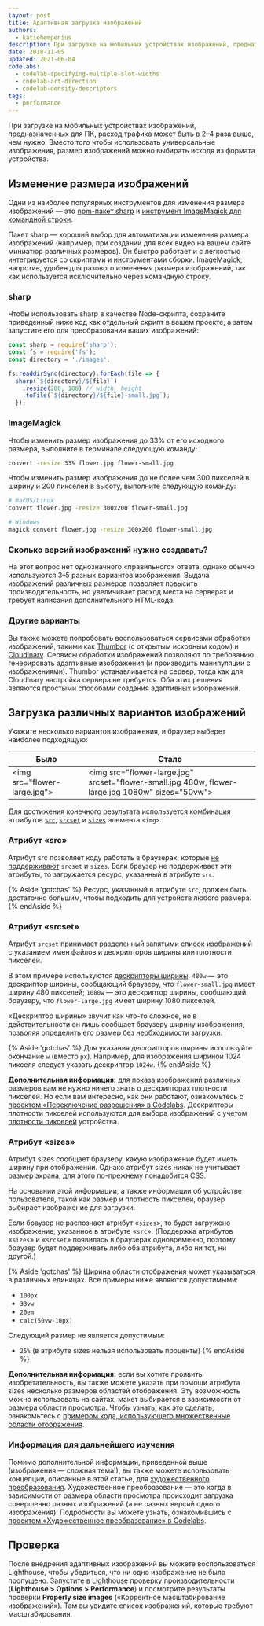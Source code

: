 ```yaml
---
layout: post
title: Адаптивная загрузка изображений
authors:
  - katiehempenius
description: При загрузке на мобильных устройствах изображений, предназначенных для ПК, расход трафика может быть в 2–4 раза выше, чем нужно. Вместо того чтобы использовать универсальные изображения, размер изображений можно выбирать исходя из формата устройства.
date: 2018-11-05
updated: 2021-06-04
codelabs:
  - codelab-specifying-multiple-slot-widths
  - codelab-art-direction
  - codelab-density-descriptors
tags:
  - performance
---
```


При загрузке на мобильных устройствах изображений, предназначенных для ПК, расход трафика может быть в 2–4 раза выше, чем нужно. Вместо того чтобы использовать универсальные изображения, размер изображений можно выбирать исходя из формата устройства.

## Изменение размера изображений

Одни из наиболее популярных инструментов для изменения размера изображений — это [npm-пакет sharp](https://www.npmjs.com/package/sharp) и [инструмент ImageMagick для командной строки](https://www.imagemagick.org/script/index.php).

Пакет sharp — хороший выбор для автоматизации изменения размера изображений (например, при создании для всех видео на вашем сайте миниатюр различных размеров). Он быстро работает и с легкостью интегрируется со скриптами и инструментами сборки. ImageMagick, напротив, удобен для разового изменения размера изображений, так как используется исключительно через командную строку.

### sharp

Чтобы использовать sharp в качестве Node-скрипта, сохраните приведенный ниже код как отдельный скрипт в вашем проекте, а затем запустите его для преобразования ваших изображений:

```javascript
const sharp = require('sharp');
const fs = require('fs');
const directory = './images';

fs.readdirSync(directory).forEach(file => {
  sharp(`${directory}/${file}`)
    .resize(200, 100) // width, height
    .toFile(`${directory}/${file}-small.jpg`);
  });
```

### ImageMagick

Чтобы изменить размер изображения до 33% от его исходного размера, выполните в терминале следующую команду:

```bash
convert -resize 33% flower.jpg flower-small.jpg
```

Чтобы изменить размер изображения до не более чем 300 пикселей в ширину и 200 пикселей в высоту, выполните следующую команду:

```bash
# macOS/Linux
convert flower.jpg -resize 300x200 flower-small.jpg

# Windows
magick convert flower.jpg -resize 300x200 flower-small.jpg
```

### Сколько версий изображений нужно создавать?

На этот вопрос нет однозначного «правильного» ответа, однако обычно используются 3–5 разных вариантов изображения. Выдача изображений различных размеров позволяет повысить производительность, но увеличивает расход места на серверах и требует написания дополнительного HTML-кода.

### Другие варианты

Вы также можете попробовать воспользоваться сервисами обработки изображений, такими как [Thumbor](https://github.com/thumbor/thumbor) (с открытым исходным кодом) и [Cloudinary](https://cloudinary.com/). Сервисы обработки изображений позволяют по требованию генерировать адаптивные изображения (и производить манипуляции с изображениями). Thumbor устанавливается на сервер, тогда как для Cloudinary настройка сервера не требуется. Оба этих решения являются простыми способами создания адаптивных изображений.

## Загрузка различных вариантов изображений

Укажите несколько вариантов изображения, и браузер выберет наиболее подходящую:

<div class="table-wrapper scrollbar">
  <table>
    <thead>
      <tr>
        <th><strong>Было</strong></th>
        <th><strong>Стало</strong></th>
      </tr>
    </thead>
    <tbody>
      <tr>
        <td>
          &lt;img src="flower-large.jpg"&gt;
        </td>
        <td>
          &lt;img src="flower-large.jpg" srcset="flower-small.jpg 480w,
          flower-large.jpg 1080w" sizes="50vw"&gt;
        </td>
      </tr>
    </tbody>
  </table>
</div>

Для достижения конечного результата используется комбинация атрибутов [`src`](https://developer.mozilla.org/docs/Web/HTML/Element/img#attr-src), [`srcset`](https://developer.mozilla.org/docs/Web/HTML/Element/img#attr-srcset) и [`sizes`](https://developer.mozilla.org/docs/Web/HTML/Element/img#attr-sizes) элемента `<img>`.

### Атрибут «src»

Атрибут src позволяет коду работать в браузерах, которые [не поддерживают](https://caniuse.com/#search=srcset) `srcset` и `sizes`. Если браузер не поддерживает эти атрибуты, то загружается ресурс, указанный в атрибуте `src`.

{% Aside 'gotchas' %} Ресурс, указанный в атрибуте `src`, должен быть достаточно большим, чтобы подходить для устройств любого размера. {% endAside %}

### Атрибут «srcset»

Атрибут `srcset` принимает разделенный запятыми список изображений с указанием имен файлов и дескрипторов ширины или плотности пикселей.

В этом примере используются [дескрипторы ширины](https://www.w3.org/TR/html5/semantics-embedded-content.html#width-descriptor). `480w` — это дескриптор ширины, сообщающий браузеру, что `flower-small.jpg` имеет ширину 480 пикселей; `1080w` — это дескриптор ширины, сообщающий браузеру, что `flower-large.jpg` имеет ширину 1080 пикселей.

«Дескриптор ширины» звучит как что-то сложное, но в действительности он лишь сообщает браузеру ширину изображения, позволяя определить его размер без необходимости загрузки.

{% Aside 'gotchas' %} Для указания дескрипторов ширины используйте окончание `w` (вместо `px`). Например, для изображения шириной 1024 пикселя следует указать дескриптор `1024w`. {% endAside %}

**Дополнительная информация:** для показа изображений различных размеров вам не нужно ничего знать о дескрипторах плотности пикселей. Но если вам интересно, как они работают, ознакомьтесь с [проектом «Переключение разрешения» в Codelabs](/codelab-density-descriptors). Дескрипторы плотности пикселей используются для выбора изображений с учетом [плотности пикселей](https://en.wikipedia.org/wiki/Pixel_density) устройства.

### Атрибут «sizes»

Атрибут sizes сообщает браузеру, какую изображение будет иметь ширину при отображении. Однако атрибут sizes никак не учитывает размер экрана; для этого по-прежнему понадобится CSS.

На основании этой информации, а также информации об устройстве пользователя, такой как размер и плотность пикселей, браузер выбирает изображение для загрузки.

Если браузер не распознает атрибут «`sizes`», то будет загружено изображение, указанное в атрибуте «`src`». (Поддержка атрибутов «`sizes`» и «`srcset`» появилась в браузерах одновременно, поэтому браузер будет поддерживать либо оба атрибута, либо ни тот, ни другой.)

{% Aside 'gotchas' %} Ширина области отображения может указываться в различных единицах. Все примеры ниже являются допустимыми:

- `100px`
- `33vw`
- `20em`
- `calc(50vw-10px)`

Следующий размер не является допустимым:

- `25%` (в атрибуте sizes нельзя использовать проценты) {% endAside %}

**Дополнительная информация:** если вы хотите проявить изобретательность, вы также можете указать при помощи атрибута sizes несколько размеров областей отображения. Эту возможность можно использовать на сайтах, макет выбирается в зависимости от размера области просмотра. Чтобы узнать, как это сделать, ознакомьтесь с [примером кода, использующего множественные области отображения](/codelab-specifying-multiple-slot-widths).

### Информация для дальнейшего изучения

Помимо дополнительной информации, приведенной выше (изображения — сложная тема!), вы также можете использовать концепции, описанные в этой статье, для [художественного преобразования](https://developer.mozilla.org/docs/Learn/HTML/Multimedia_and_embedding/Responsive_images#Art_direction). Художественное преобразование — это когда в зависимости от размера области просмотра происходит загрузка совершенно разных изображений (а не разных версий одного изображения). Подробности вы можете узнать, ознакомившись с [проектом «Художественное преобразование» в Codelabs](/codelab-art-direction).

## Проверка

После внедрения адаптивных изображений вы можете воспользоваться Lighthouse, чтобы убедиться, что ни одно изображение не было пропущено. Запустите в Lighthouse проверку производительности (**Lighthouse &gt; Options &gt; Performance**) и посмотрите результаты проверки **Properly size images** («Корректное масштабирование изображений»). Там вы увидите список изображений, которые требуют масштабирования.
